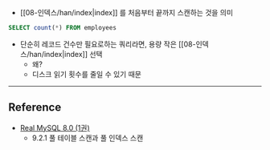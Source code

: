 - [[08-인덱스/han/index|index]] 를 처음부터 끝까지 스캔하는 것을 의미

```sql
SELECT count(*) FROM employees
```
- 단순히 레코드 건수만 필요로하는 쿼리라면, 용량 작은 [[08-인덱스/han/index|index]] 선택
	- 왜?
	- 디스크 읽기 횟수를 줄일 수 있기 때문

---
## Reference
 -  [Real MySQL 8.0 (1권)](https://product.kyobobook.co.kr/detail/S000001766482)
	- 9.2.1 풀 테이블 스캔과 풀 인덱스 스캔